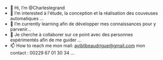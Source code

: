 - 👋 Hi, I’m @Charleslegrand
- 👀 I’m interested à l'étude, la conception et la réalisation des couveuses automatiques ...
- 🌱 I’m currently learning afin de développer mes connaissances pour y parvenir...
- 💞️ Je cherche à collaborer sur ce point avec des personnes expérimentés afin de me guider ...
- 📫 How to reach me mon mail: ayiblibeaudrigue@gmail.com mon contact : 00229 67 01 30 34 ...

<!---
Charleslegrand/Charleslegrand is a ✨ special ✨ repository because its `README.md` (this file) appears on your GitHub profile.
You can click the Preview link to take a look at your changes.
--->
